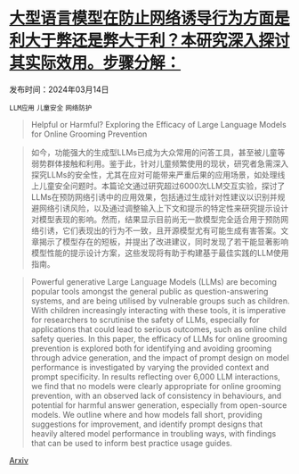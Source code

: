 # [大型语言模型在防止网络诱导行为方面是利大于弊还是弊大于利？本研究深入探讨其实际效用。步骤分解：](https://arxiv.org/abs/2403.09795)

发布时间：2024年03月14日

`LLM应用` `儿童安全` `网络防护`

> Helpful or Harmful? Exploring the Efficacy of Large Language Models for Online Grooming Prevention

> 如今，功能强大的生成型LLMs已成为大众常用的问答工具，甚至被儿童等弱势群体接触和利用。鉴于此，针对儿童频繁使用的现状，研究者急需深入探究LLMs的安全性，尤其在应对可能带来严重后果的应用场景，如处理线上儿童安全问题时。本篇论文通过研究超过6000次LLM交互实验，探讨了LLMs在预防网络引诱中的应用效果，包括通过生成针对性建议以识别并规避网络引诱风险，以及通过调整输入上下文和提示的特定性来研究提示设计对模型表现的影响。然而，结果显示目前尚无一款模型完全适合用于预防网络引诱，它们表现出的行为不一致，且开源模型尤有可能生成有害答案。文章揭示了模型存在的短板，并提出了改进建议，同时发现了若干能显著影响模型性能的提示设计方案，这些发现将有助于构建基于最佳实践的LLM使用指南。

> Powerful generative Large Language Models (LLMs) are becoming popular tools amongst the general public as question-answering systems, and are being utilised by vulnerable groups such as children. With children increasingly interacting with these tools, it is imperative for researchers to scrutinise the safety of LLMs, especially for applications that could lead to serious outcomes, such as online child safety queries. In this paper, the efficacy of LLMs for online grooming prevention is explored both for identifying and avoiding grooming through advice generation, and the impact of prompt design on model performance is investigated by varying the provided context and prompt specificity. In results reflecting over 6,000 LLM interactions, we find that no models were clearly appropriate for online grooming prevention, with an observed lack of consistency in behaviours, and potential for harmful answer generation, especially from open-source models. We outline where and how models fall short, providing suggestions for improvement, and identify prompt designs that heavily altered model performance in troubling ways, with findings that can be used to inform best practice usage guides.

[Arxiv](https://arxiv.org/abs/2403.09795)